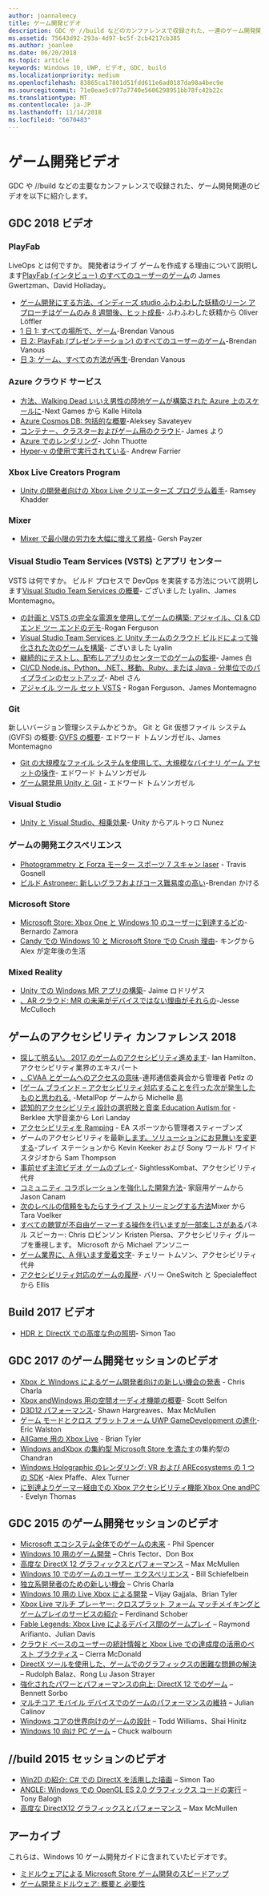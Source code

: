 ```yaml
---
author: joannaleecy
title: ゲーム開発ビデオ
description: GDC や //build などのカンファレンスで収録された、一連のゲーム開発関連のビデオを紹介します。
ms.assetid: 75643d92-293a-4d97-bc5f-2cb4217cb385
ms.author: joanlee
ms.date: 06/20/2018
ms.topic: article
keywords: Windows 10, UWP, ビデオ, GDC, build
ms.localizationpriority: medium
ms.openlocfilehash: 83865ca17801d51fdd611e6ad0187da98a4bec9e
ms.sourcegitcommit: 71e8eae5c077a7740e5606298951bb78fc42b22c
ms.translationtype: MT
ms.contentlocale: ja-JP
ms.lasthandoff: 11/14/2018
ms.locfileid: "6670483"
---
```

# <a name="game-development-videos"></a>ゲーム開発ビデオ

GDC や //build などの主要なカンファレンスで収録された、ゲーム開発関連のビデオを以下に紹介します。

## <a name="gdc-2018-videos"></a>GDC 2018 ビデオ

### <a name="playfab"></a>PlayFab

LiveOps とは何ですか。 開発者はライブ ゲームを作成する理由について説明します[PlayFab (インタビュー) のすべてのユーザーのゲーム](https://channel9.msdn.com/Shows/Level-Up/Your-Game-For-Everyone-with-PlayFab)の James Gwertzman、David Holladay。

* [ゲーム開発にする方法、インディーズ studio ふわふわした妖精のリーン アプローチはゲームのみ 8 週間後、ヒット成長](https://channel9.msdn.com/Shows/Level-Up/Fluffy-Fairys-Lean-Approach-to-Game-Development-How-an-Indie-Studio-Grew-a-Hit-Game-After-Only-8-W)- ふわふわした妖精から Oliver Löffler
* [1 日 1: すべての場所で、ゲーム](https://channel9.msdn.com/Shows/Level-Up/Your-game-everywhere-PlayFab)-Brendan Vanous
* [日 2: PlayFab (プレゼンテーション) のすべてのユーザーのゲーム](https://channel9.msdn.com/Shows/Level-Up/Your-Game-For-Everyone-With-PlayFab-Theater-Presentation)-Brendan Vanous
* [日 3: ゲーム、すべての方法が再生](https://channel9.msdn.com/Shows/Level-Up/Your-game-every-way-its-played-PlayFab-Theater-Presentation)-Brendan Vanous

### <a name="azure-cloud-services"></a>Azure クラウド サービス

* [方法、Walking Dead いいえ男性の陸地ゲームが構築された Azure 上のスケールに](https://channel9.msdn.com/Shows/Level-Up/How-The-Walking-Dead-No-Mans-Land-was-built-to-scale-on-Azure-Theater-Presentation)-Next Games から Kalle Hiitola
* [Azure Cosmos DB: 包括的な概要](https://channel9.msdn.com/Shows/Level-Up/Azure-Cosmos-DB-Comprehensive-Overview)-Aleksey Savateyev
* [コンテナー、クラスターおよびゲーム用のクラウド](https://channel9.msdn.com/Shows/Level-Up/Containers-Clusters-and-the-Cloud-for-Gaming-Theater-Presentation-1)- James より
* [Azure でのレンダリング](https://channel9.msdn.com/Shows/Level-Up/Rendering-in-Azure-Theater-Presentation)- John Thuotte
* [Hyper-v の使用で実行されている](https://channel9.msdn.com/Shows/Level-Up/Running-on-a-Hypervisor-Theater-Presentation)- Andrew Farrier

### <a name="xbox-live-creators-program"></a>Xbox Live Creators Program

* [Unity の開発者向けの Xbox Live クリエーターズ プログラム着手](https://channel9.msdn.com/Shows/Level-Up/Xbox-Live-Creators-Program-Jumpstart-for-Unity-Developers)- Ramsey Khadder

### <a name="mixer"></a>Mixer

* [Mixer で最小限の労力を大幅に増えて昇格](https://channel9.msdn.com/Shows/Level-Up/Get-massive-promotion-for-minimal-effort-with-Mixer-Theater-presentation)- Gersh Payzer

### <a name="visual-studio-team-services-vsts-and-app-center"></a>Visual Studio Team Services (VSTS) とアプリ センター

VSTS は何ですか。 ビルド プロセスで DevOps を実装する方法について説明します[Visual Studio Team Services の概要](https://channel9.msdn.com/Shows/Level-Up/Introduction-to-Visual-Studio-Team-Services)- ございました Lyalin、James Montemagno。

* [の計画と VSTS の完全な電源を使用してゲームの構築: アジャイル、CI & CD エンド ツー エンドのデモ](https://channel9.msdn.com/Shows/Level-Up/Planning-and-building-games-using-the-full-power-of-VSTS-Agile-CI--CD-end-to-end-demo)-Rogan Ferguson
* [Visual Studio Team Services と Unity チームのクラウド ビルドによって強化された次のゲームを構築](https://channel9.msdn.com/Shows/Level-Up/Build-your-next-game-powered-by-Visual-Studio-Team-Services-and-Unity-Teams-cloud-build-Theater)- ございました Lyalin
* [継続的にテストし、配布しアプリのセンターでのゲームの監視](https://channel9.msdn.com/Shows/Level-Up/Continuously-Test-distribute-and-monitor-your-game-with-App-Center-Theater-Presentation)- James 白
* [CI/CD Node.js、Python、.NET、移動、Ruby、または Java - 分単位でのパイプラインのセットアップ](https://channel9.msdn.com/Shows/Level-Up/Setup-your-CICD-pipeline-for-Nodejs-Python-NET-Go-Ruby-or-Java-in-Minutes)- Abel さん
* [アジャイル ツール セット VSTS](https://channel9.msdn.com/Shows/Level-Up/Agile-tooling-set-with-VSTS) - Rogan Ferguson、James Montemagno

### <a name="git"></a>Git

新しいバージョン管理システムかどうか。 Git と Git 仮想ファイル システム (GVFS) の概要: [GVFS の概要](https://channel9.msdn.com/Shows/Level-Up/Introduction-to-GVFS)- エドワード トムソンガゼル、James Montemagno

* [Git の大規模なファイル システムを使用して、大規模なバイナリ ゲーム アセットの操作](https://channel9.msdn.com/Shows/Level-Up/Working-with-large-binary-game-assets-using-Git-Large-File-system)- エドワード トムソンガゼル
* [ゲーム開発用 Unity と Git](https://channel9.msdn.com/Shows/Level-Up/Git-with-Unity-for-Game-Development) - エドワード トムソンガゼル

### <a name="visual-studio"></a>Visual Studio

* [Unity と Visual Studio、相乗効果](https://channel9.msdn.com/Shows/Level-Up/Unity-and-Visual-Studio-better-together)- Unity からアルトゥロ Nunez

### <a name="game-development-experiences"></a>ゲームの開発エクスペリエンス

* [Photogrammetry と Forza モーター スポーツ 7 スキャン laser](https://channel9.msdn.com/Shows/Level-Up/Photogrammetry-and-Laser-Scanning-in-Forza-Motorsport-7-Theater-Presentation-1) - Travis Gosnell
* [ビルド Astroneer: 新しいグラフおよびコース難易度の高い](https://channel9.msdn.com/Shows/Level-Up/Building-Astroneer-Charting-new-and-challenging-courses)-Brendan かける

### <a name="microsoft-store"></a>Microsoft Store

* [Microsoft Store: Xbox One と Windows 10 のユーザーに到達するどの](https://channel9.msdn.com/Shows/Level-Up/Microsoft-Store-How-You-Can-Reach-Xbox-One-and-Windows-10-users)-Bernardo Zamora
* [Candy での Windows 10 と Microsoft Store での Crush 理由](https://channel9.msdn.com/Shows/Level-Up/Why-Candy-Crush-on-Windows-10-and-in-Microsoft-Store)- キングから Alex が定年後の生活

### <a name="mixed-reality"></a>Mixed Reality

* [Unity での Windows MR アプリの構築](https://channel9.msdn.com/Shows/Level-Up/Building-Windows-MR-Apps-with-Unity)- Jaime ロドリゲス
* [、AR クラウド: MR の未来がデバイスではない理由がそれらの](https://channel9.msdn.com/Shows/Level-Up/The-AR-Cloud-Why-the-future-of-MR-is-not-a-device-itsall-of-them)-Jesse McCulloch

## <a name="game-accessibility-conference-2018"></a>ゲームのアクセシビリティ カンファレンス 2018

* [探して明るい。 2017 のゲームのアクセシビリティ進めます](https://channel9.msdn.com/Shows/Level-Up/GAConf-2018-Looking-Bright-2017s-Game-Accessibility-Advances)- Ian Hamilton、アクセシビリティ業界のエキスパート
* [、CVAA とゲームへのアクセスの意味](https://channel9.msdn.com/Shows/Level-Up/GAConf-2018-The-CVAA-and-What-it-Means-for-Gaming-Access)-連邦通信委員会から管理者 Petlz の
* [[ゲーム ブラインド – アクセシビリティ対応することを行った次が発生したものと思われる.](https://channel9.msdn.com/Shows/Level-Up/GAConf-2018-I-Made-My-Game-Blind-Accessible--You-Wont-Believe-What-Happened-Next) -MetalPop ゲームから Michelle 島
* [認知的アクセシビリティ設計の選択肢と音楽 Education Autism for](https://channel9.msdn.com/Shows/Level-Up/GAConf-2018-Cognitive-Accessibility-Design-Choices-and-Music-Education-for-Autism) - Berklee 大学音楽から Lori Landay
* [アクセシビリティを Ramping](https://channel9.msdn.com/Shows/Level-Up/GAConf-2018-Ramping-Up-Accessibility) - EA スポーツから管理者スティーブンズ
* ゲームのアクセシビリティを最新[します。ソリューションにお見舞いを変更する](https://channel9.msdn.com/Shows/Level-Up/GAConf-2018-Modern-Game-Accessibility-Changing-Sympathy-to-Solution)-プレイ ステーションから Kevin Keeker および Sony ワールド ワイド スタジオから Sam Thompson
* [事前せず主流ビデオ ゲームのプレイ](https://channel9.msdn.com/Shows/Level-Up/GAConf-2018-Playing-Mainstream-Video-Games-Without-Sight)- SightlessKombat、アクセシビリティ代弁
* [コミュニティ コラボレーションを強化した開発方法](https://channel9.msdn.com/Shows/Level-Up/GAConf-2018-How-Community-Collaboration-Improves-Development)- 家庭用ゲームから Jason Canam
* [次のレベルの信頼をもたらすライブ ストリーミングする方法](https://channel9.msdn.com/Shows/Level-Up/GAConf-2018-Beyond-Gaming-How-Live-Streaming-Brings-Next-Level-Inclusion)Mixer から Tara Voelker
* [すべての聴覚が不自由ゲーマーする操作を行いますが一部楽しさがある](https://channel9.msdn.com/Shows/Level-Up/GAConf-2018-All-Deaf-Gamers-Wanna-Do-is-Have-Some-Fun)パネル スピーカー: Chris ロビンソン Kristen Piersa、アクセシビリティ グループを重視します。 Microsoft から Michael アンソニー
* [ゲーム業界に、A 伴います愛着文字](https://channel9.msdn.com/Shows/Level-Up/GAConf-2018-A-Fraught-Love-Letter-to-the-Games-Industry)- チェリー トムソン、アクセシビリティ代弁
* [アクセシビリティ対応のゲームの履歴](https://channel9.msdn.com/Shows/Level-Up/GAConf-2018-Accessible-Gaming-History)- バリー OneSwitch と Specialeffect から Ellis

## <a name="build-2017-videos"></a>Build 2017 ビデオ

* [HDR と DirectX での高度な色の照明](https://channel9.msdn.com/Events/Build/2017/P4061)- Simon Tao

## <a name="gdc-2017-game-dev-session-videos"></a>GDC 2017 のゲーム開発セッションのビデオ

* [Xbox と Windows によるゲーム開発者向けの新しい機会の発表](https://channel9.msdn.com/Events/GDC/GDC-2017/GDC2017-001) - Chris Charla
* [Xbox andWindows 用の空間オーディオ機能の概要](https://channel9.msdn.com/Events/GDC/GDC-2017/GDC2017-002)- Scott Selfon
* [D3D12 パフォーマンス](https://channel9.msdn.com/Events/GDC/GDC-2017/GDC2017-003)- Shawn Hargreaves、Max McMullen
* [ゲーム モードとクロス プラットフォーム UWP GameDevelopment の進化](https://channel9.msdn.com/Events/GDC/GDC-2017/GDC2017-004)- Eric Walston
* [AllGame 用の Xbox Live](https://channel9.msdn.com/Events/GDC/GDC-2017/GDC2017-005) - Brian Tyler
* [Windows andXbox の集約型 Microsoft Store を満たす](https://channel9.msdn.com/Events/GDC/GDC-2017/GDC2017-006)の集約型の Chandran
* [Windows Holographic のレンダリング: VR および AREcosystems の 1 つの SDK](https://channel9.msdn.com/Events/GDC/GDC-2017/GDC2017-008) -Alex Pfaffe、Alex Turner
* [に到達よりゲーマー経由での Xbox アクセシビリティ機能 Xbox One andPC](https://channel9.msdn.com/Events/GDC/GDC-2017/GDC2017-009) - Evelyn Thomas

## <a name="gdc-2015-game-dev-session-videos"></a>GDC 2015 のゲーム開発セッションのビデオ

-   [Microsoft エコシステム全体でのゲームの未来](http://channel9.msdn.com/Events/GDC/GDC-2015/The-Future-of-Gaming-Across-the-Microsoft-Ecosystem) - Phil Spencer
-   [Windows 10 用のゲーム開発](http://channel9.msdn.com/Events/GDC/GDC-2015/Developing-Games-for-Windows-10) – Chris Tector、Don Box
-   [高度な DirectX 12 グラフィックスとパフォーマンス](http://channel9.msdn.com/Events/GDC/GDC-2015/Advanced-DirectX12-Graphics-and-Performance) – Max McMullen
-   [Windows 10 でのゲームのユーザー エクスペリエンス](http://channel9.msdn.com/Events/GDC/GDC-2015/Gaming-Consumer-Experience-on-Windows-10) - Bill Schiefelbein
-   [独立系開発者のための新しい機会](http://channel9.msdn.com/Events/GDC/GDC-2015/New-Opportunities-for-Independent-Developers) – Chris Charla
-   [Windows 10 用の Live Xbox による開発](http://channel9.msdn.com/Events/GDC/GDC-2015/Developing-with-Xbox-Live-for-Windows-10) – Vijay Gajjala、Brian Tyler
-   [Xbox Live マルチ プレーヤー: クロスプラット フォーム マッチメイキングとゲームプレイのサービスの紹介](http://channel9.msdn.com/Events/GDC/GDC-2015/Xbox-Live-Multiplayer-Introducing-services-for-cross-platform-matchmaking-and-gameplay) – Ferdinand Schober
-   [Fable Legends: Xbox Live によるデバイス間のゲームプレイ](http://channel9.msdn.com/Events/GDC/GDC-2015/Fable-Legends-Cross-device-Gameplay-with-Xbox-Live) – Raymond Arifianto、Julian Davis
-   [クラウド ベースのユーザーの統計情報と Xbox Live での達成度の活用のベスト プラクティス](http://channel9.msdn.com/Events/GDC/GDC-2015/Best-Practices-for-Leveraging-Cloud-Based-User-Stats-and-Achievements-in-Xbox-Live) – Cierra McDonald
-   [DirectX ツールを使用した、ゲームでのグラフィックスの困難な問題の解決](http://channel9.msdn.com/Events/GDC/GDC-2015/Solve-the-Tough-Graphics-Problems-with-your-Game-Using-DirectX-Tools) – Rudolph Balaz、Rong Lu Jason Strayer
-   [強化されたパワーとパフォーマンスの向上: DirectX 12 でのゲーム](http://channel9.msdn.com/Events/GDC/GDC-2015/Better-Power-Better-Performance-Your-Game-on-DirectX12) – Bennett Sorbo
-   [マルチコア モバイル デバイスでのゲームのパフォーマンスの維持](http://channel9.msdn.com/Events/GDC/GDC-2015/Sustained-gaming-performance-in-multi-core-mobile-devices) – Julian Calinov
-   [Windows コアの世界向けのゲームの設計](http://channel9.msdn.com/Events/GDC/GDC-2015/Designing-Games-for-a-Windows-Core-World) – Todd Williams、Shai Hinitz
-   [Windows 10 向け PC ゲーム](http://channel9.msdn.com/Events/GDC/GDC-2015/PC-Games-for-Windows-10) – Chuck walbourn

## <a name="build-2015-session-videos"></a>//build 2015 セッションのビデオ

-   [Win2D の紹介: C# での DirectX を活用した描画](https://channel9.msdn.com/Events/Build/2015/2-631) – Simon Tao
-   [ANGLE: Windows での OpenGL ES 2.0 グラフィックス コードの実行](https://channel9.msdn.com/Events/Build/2015/3-686) – Tony Balogh
-   [高度な DirectX12 グラフィックスとパフォーマンス](https://channel9.msdn.com/Events/Build/2015/3-673) – Max McMullen
 

## <a name="archive"></a>アーカイブ

これらは、Windows 10 ゲーム開発ガイドに含まれていたビデオです。

- [ミドルウェアによる Microsoft Store ゲーム開発のスピードアップ](https://channel9.msdn.com/Events/Build/2013/3-187)
- [ゲーム開発ミドルウェア: 概要と 必要性](https://channel9.msdn.com/Series/Windows-Store-Developer-Solutions/Game-Development-Middleware-What-is-it-Do-I-need-it-)
